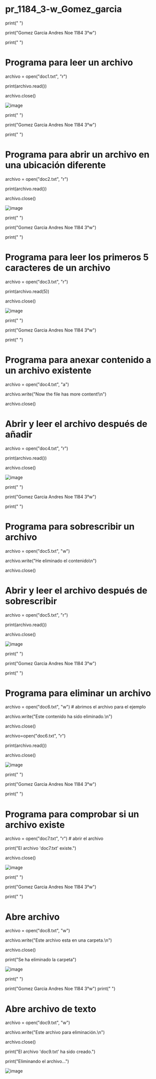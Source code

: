 # pr_1184_3-w_Gomez_garcia

print(" ")

print("Gomez Garcia Andres Noe 1184 3°w")

print(" ")
# Programa para leer un archivo

archivo = open("doc1.txt", "r")

print(archivo.read())

archivo.close()

![image](https://github.com/user-attachments/assets/e00bc5ad-617c-4178-b8e3-ad2f9594b971)

print(" ")

print("Gomez Garcia Andres Noe 1184 3°w")

print(" ")

# Programa para abrir un archivo en una ubicación diferente

archivo = open("doc2.txt", "r")

print(archivo.read())

archivo.close()


![image](https://github.com/user-attachments/assets/2bc4f7df-7baa-4feb-b411-7da869c6f20c)

print(" ")

print("Gomez Garcia Andres Noe 1184 3°w")

print(" ")

# Programa para leer los primeros 5 caracteres de un archivo

archivo = open("doc3.txt", "r")

print(archivo.read(5))

archivo.close()

![image](https://github.com/user-attachments/assets/4de5a56f-7d88-4d93-be1a-f2c11923d935)

print(" ")

print("Gomez Garcia Andres Noe 1184 3°w")

print(" ")

# Programa para anexar contenido a un archivo existente

archivo = open("doc4.txt", "a")

archivo.write("Now the file has more content!\n")

archivo.close()

# Abrir y leer el archivo después de añadir

archivo = open("doc4.txt", "r")

print(archivo.read())

archivo.close()

![image](https://github.com/user-attachments/assets/def694a9-dcdd-40d8-aa48-07c8511b26fc)

print(" ")

print("Gomez Garcia Andres Noe 1184 3°w")

print(" ")

# Programa para sobrescribir un archivo

archivo = open("doc5.txt", "w")

archivo.write("He eliminado el contenido\n")

archivo.close()

# Abrir y leer el archivo después de sobrescribir

archivo = open("doc5.txt", "r")

print(archivo.read())

archivo.close()

![image](https://github.com/user-attachments/assets/7be39e02-b766-4f31-b656-f6a3877c3c65)


print(" ")

print("Gomez Garcia Andres Noe 1184 3°w")

print(" ")

# Programa para eliminar un archivo

archivo = open("doc6.txt", "w")  # abrimos el archivo para el ejemplo

archivo.write("Este contenido ha sido eliminado.\n")

archivo.close()

archivo=open("doc6.txt", "r")

print(archivo.read())

archivo.close()

![image](https://github.com/user-attachments/assets/7d0232c9-eeef-4087-9155-7f70f7dcd69e)


print(" ")

print("Gomez Garcia Andres Noe 1184 3°w")

print(" ")

# Programa para comprobar si un archivo existe

archivo = open("doc7.txt", "r")  # abrir el archivo

print("El archivo 'doc7.txt' existe.")

archivo.close()

![image](https://github.com/user-attachments/assets/bae10e3f-5fe1-44a0-bd47-28389fe17791)


print(" ")

print("Gomez Garcia Andres Noe 1184 3°w")

print(" ")

# Abre archivo

archivo = open("doc8.txt", "w")  

archivo.write("Este archivo esta en una carpeta.\n")

archivo.close()

print("Se ha eliminado la carpeta")


![image](https://github.com/user-attachments/assets/679196b5-a726-40f5-a736-7745373aeb7b)


print(" ")

print("Gomez Garcia Andres Noe 1184 3°w")
print(" ")

# Abre archivo de texto

archivo = open("doc9.txt", "w")  

archivo.write("Este archivo para eliminación.\n")

archivo.close()


print("El archivo 'doc9.txt' ha sido creado.")

print("Eliminando el archivo...")

![image](https://github.com/user-attachments/assets/81f63350-caff-4aeb-b1f0-5ed3c431727c)












